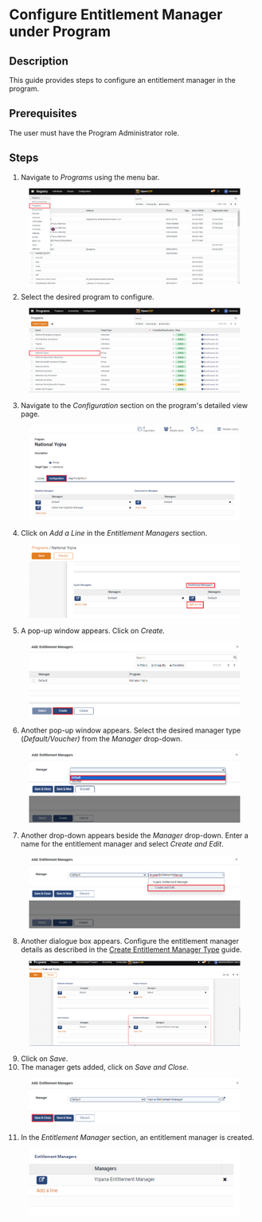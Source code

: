 # Configure Entitlement Manager under Program

## Description

This guide provides steps to configure an entitlement manager in the program.

## Prerequisites

The user must have the Program Administrator role.

## Steps

1. Navigate to _Programs_ using the menu bar.

<figure><img src="../../../../.gitbook/assets/home-page-openg2p.png" alt=""><figcaption></figcaption></figure>

2. Select the desired program to configure.

<figure><img src="../../../../.gitbook/assets/all-programs-openg2p (3).png" alt=""><figcaption></figcaption></figure>

3. Navigate to the _Configuration_ section on the program's detailed view page.

<figure><img src="../../../../.gitbook/assets/configure-entitlement-voucher-configuration (3).png" alt=""><figcaption></figcaption></figure>

4. Click on _Add a Line_ in the _Entitlement Managers_ section.

<figure><img src="../../../../.gitbook/assets/entitlement-manager-addline (1).PNG" alt=""><figcaption></figcaption></figure>

5. A pop-up window appears. Click on _Create._

<figure><img src="../../../../.gitbook/assets/configure-entitlement-voucher-popup (1).png" alt=""><figcaption></figcaption></figure>

6. Another pop-up window appears. Select the desired manager type (_Default/Voucher)_ from the _Manager_ drop-down.

<figure><img src="../../../../.gitbook/assets/entitlement-manager-default (4).png" alt=""><figcaption></figcaption></figure>

7. Another drop-down appears beside the _Manager_ drop-down. Enter a name for the entitlement manager and select _Create and Edit_.

<figure><img src="../../../../.gitbook/assets/created-and-edit-entitlement-manager.png" alt=""><figcaption></figcaption></figure>

8. Another dialogue box appears. Configure the entitlement manager details as described in the [Create Entitlement Manager Type](../../entitlement/user-guides/create-entitlement-manager-type/) guide.

<figure><img src="../../../../.gitbook/assets/default-entitlement-manager.png" alt=""><figcaption></figcaption></figure>

9. Click on _Save_.
10. The manager gets added, click on _Save and Close_.

<figure><img src="../../../../.gitbook/assets/entitlemet-manager-save-close (2).png" alt=""><figcaption></figcaption></figure>

11. In the _Entitlement Manager_ section, an entitlement manager is created.

<figure><img src="../../../../.gitbook/assets/entitlement-manafer-saved.PNG" alt=""><figcaption></figcaption></figure>
